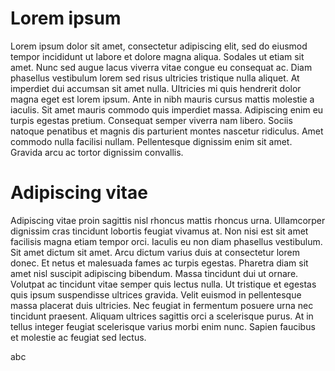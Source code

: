 # Lorem ipsum

Lorem ipsum dolor sit amet, consectetur adipiscing elit, sed do eiusmod tempor incididunt ut labore et dolore magna aliqua. Sodales ut etiam sit amet. Nunc sed augue lacus viverra vitae congue eu consequat ac. Diam phasellus vestibulum lorem sed risus ultricies tristique nulla aliquet. At imperdiet dui accumsan sit amet nulla. Ultricies mi quis hendrerit dolor magna eget est lorem ipsum. Ante in nibh mauris cursus mattis molestie a iaculis. Sit amet mauris commodo quis imperdiet massa. Adipiscing enim eu turpis egestas pretium. Consequat semper viverra nam libero. Sociis natoque penatibus et magnis dis parturient montes nascetur ridiculus. Amet commodo nulla facilisi nullam. Pellentesque dignissim enim sit amet. Gravida arcu ac tortor dignissim convallis.
	
# Adipiscing vitae

Adipiscing vitae proin sagittis nisl rhoncus mattis rhoncus urna. Ullamcorper dignissim cras tincidunt lobortis feugiat vivamus at. Non nisi est sit amet facilisis magna etiam tempor orci. Iaculis eu non diam phasellus vestibulum. Sit amet dictum sit amet. Arcu dictum varius duis at consectetur lorem donec. Et netus et malesuada fames ac turpis egestas. Pharetra diam sit amet nisl suscipit adipiscing bibendum. Massa tincidunt dui ut ornare. Volutpat ac tincidunt vitae semper quis lectus nulla. Ut tristique et egestas quis ipsum suspendisse ultrices gravida. Velit euismod in pellentesque massa placerat duis ultricies. Nec feugiat in fermentum posuere urna nec tincidunt praesent. Aliquam ultrices sagittis orci a scelerisque purus. At in tellus integer feugiat scelerisque varius morbi enim nunc. Sapien faucibus et molestie ac feugiat sed lectus.

abc